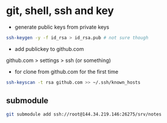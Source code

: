 # git, shell, ssh and key

- generate public keys from private keys

```sh
ssh-keygen -y -f id_rsa > id_rsa.pub # not sure though
```

- add publickey to github.com

github.com > settings > ssh (or something)

- for clone from github.com for the first time

```sh
ssh-keyscan -t rsa github.com >> ~/.ssh/known_hosts
```

## submodule

```sh
git submodule add ssh://root@144.34.219.146:26275/srv/notes
```